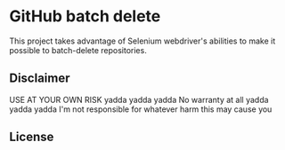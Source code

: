 # GitHub batch delete

This project takes advantage of Selenium webdriver's abilities to make it
possible to batch-delete repositories.

## Disclaimer
USE AT YOUR OWN RISK
yadda yadda yadda No warranty at all
yadda yadda yadda I'm not responsible for whatever harm this may cause you

## License

